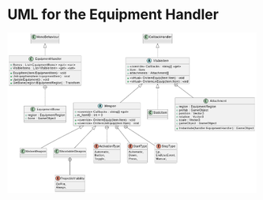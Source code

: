 # UML for the Equipment Handler

![UML for the Equipment Handler](../../../public-full/Assets/Devion%20Games/Inventory%20System/Scripts/Runtime/Equipment%20Handler/UML.png)


